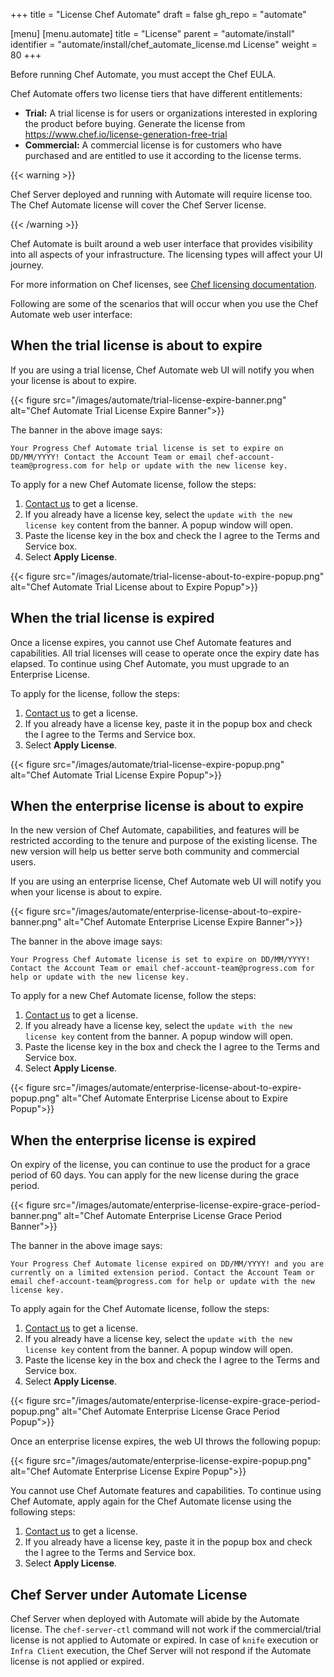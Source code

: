 +++
title = "License Chef Automate"
draft = false
gh_repo = "automate"

[menu]
  [menu.automate]
    title = "License"
    parent = "automate/install"
    identifier = "automate/install/chef_automate_license.md License"
    weight = 80
+++

Before running Chef Automate, you must accept the Chef EULA.

Chef Automate offers two license tiers that have different entitlements:

* **Trial:** A trial license is for users or organizations interested in exploring the product before buying. Generate the license from https://www.chef.io/license-generation-free-trial
* **Commercial:** A commercial license is for customers who have purchased and are entitled to use it according to the license terms.

{{< warning >}}

Chef Server deployed and running with Automate will require license too. The Chef Automate license will cover the Chef Server license.

{{< /warning >}}

Chef Automate is built around a web user interface that provides visibility into all aspects of your infrastructure. The licensing types will affect your UI journey.

For more information on Chef licenses, see [Chef licensing documentation](https://docs.chef.io/licensing/).

Following are some of the scenarios that will occur when you use the Chef Automate web user interface:

## When the trial license is about to expire

If you are using a trial license, Chef Automate web UI will notify you when your license is about to expire.

{{< figure src="/images/automate/trial-license-expire-banner.png" alt="Chef Automate Trial License Expire Banner">}}

The banner in the above image says:

`Your Progress Chef Automate trial license is set to expire on DD/MM/YYYY! Contact the Account Team or email chef-account-team@progress.com for help or update with the new license key.`

To apply for a new Chef Automate license, follow the steps:

1. [Contact us](https://www.chef.io/contact-us) to get a license.
1. If you already have a license key, select the `update with the new license key` content from the banner. A popup window will open.
1. Paste the license key in the box and check the I agree to the Terms and Service box.
1. Select **Apply License**.

{{< figure src="/images/automate/trial-license-about-to-expire-popup.png" alt="Chef Automate Trial License about to Expire Popup">}}

## When the trial license is expired

Once a license expires, you cannot use Chef Automate features and capabilities. All trial licenses will cease to operate once the expiry date has elapsed. To continue using Chef Automate, you must upgrade to an Enterprise License.

To apply for the license, follow the steps:

1. [Contact us](https://www.chef.io/contact-us) to get a license.
1. If you already have a license key, paste it in the popup box and check the I agree to the Terms and Service box.
1. Select **Apply License**.

{{< figure src="/images/automate/trial-license-expire-popup.png" alt="Chef Automate Trial License Expire Popup">}}

## When the enterprise license is about to expire

In the new version of Chef Automate, capabilities, and features will be restricted according to the tenure and purpose of the existing license. The new version will help us better serve both community and commercial users.

If you are using an enterprise license, Chef Automate web UI will notify you when your license is about to expire.

{{< figure src="/images/automate/enterprise-license-about-to-expire-banner.png" alt="Chef Automate Enterprise License Expire Banner">}}

The banner in the above image says:

`Your Progress Chef Automate license is set to expire on DD/MM/YYYY! Contact the Account Team or email chef-account-team@progress.com for help or update with the new license key.`

To apply for a new Chef Automate license, follow the steps:

1. [Contact us](https://www.chef.io/contact-us) to get a license.
1. If you already have a license key, select the `update with the new license key` content from the banner. A popup window will open.
1. Paste the license key in the box and check the I agree to the Terms and Service box.
1. Select **Apply License**.

{{< figure src="/images/automate/enterprise-license-about-to-expire-popup.png" alt="Chef Automate Enterprise License about to Expire Popup">}}

## When the enterprise license is expired

On expiry of the license, you can continue to use the product for a grace period of 60 days. You can apply for the new license during the grace period.

{{< figure src="/images/automate/enterprise-license-expire-grace-period-banner.png" alt="Chef Automate Enterprise License Grace Period Banner">}}

The banner in the above image says:

`Your Progress Chef Automate license expired on DD/MM/YYYY! and you are currently on a limited extension period. Contact the Account Team or email chef-account-team@progress.com for help or update with the new license key.`

To apply again for the Chef Automate license, follow the steps:

1. [Contact us](https://www.chef.io/contact-us) to get a license.
1. If you already have a license key, select the `update with the new license key` content from the banner. A popup window will open.
1. Paste the license key in the box and check the I agree to the Terms and Service box.
1. Select **Apply License**.

{{< figure src="/images/automate/enterprise-license-expire-grace-period-popup.png" alt="Chef Automate Enterprise License Grace Period Popup">}}

Once an enterprise license expires, the web UI throws the following popup:

{{< figure src="/images/automate/enterprise-license-expire-popup.png" alt="Chef Automate Enterprise License Expire Popup">}}

You cannot use Chef Automate features and capabilities. To continue using Chef Automate, apply again for the Chef Automate license using the following steps:

1. [Contact us](https://www.chef.io/contact-us) to get a license.
1. If you already have a license key, paste it in the popup box and check the I agree to the Terms and Service box.
1. Select **Apply License**.


## Chef Server under Automate License
Chef Server when deployed with Automate will abide by the Automate license.
The `chef-server-ctl` command will not work if the commercial/trial license is not applied to Automate or expired.
In case of `knife` execution or `Infra Client` execution, the Chef Server will not respond if the Automate license is not applied or expired.
 